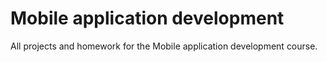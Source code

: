 # Mobile application development

All projects and homework for the Mobile application development course.
